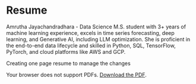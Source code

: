 # Resume
Amrutha Jayachandradhara -  Data Science M.S. student with 3+ years of machine learning experience, excels in time series forecasting, deep learning, and Generative AI, including LLM optimization. She is proficient in the end-to-end data lifecycle and skilled in Python, SQL, TensorFlow, PyTorch, and cloud platforms like AWS and GCP.

Creating one page resume to manage the changes

<object data="DataScience_Resume_Amrutha_J" type="application/pdf" width="100%" height="800px">
    <p>Your browser does not support PDFs. <a href="AmruthaJayachandradhara/Resume/DataScience_Resume_Amrutha_J.pdf">Download the PDF</a>.</p>
</object>

